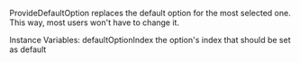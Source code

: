 ProvideDefaultOption replaces the default option for the most selected one. This way, most users won't have to change it.

Instance Variables:
	defaultOptionIndex	<Integer>	the option's index that should be set as default

